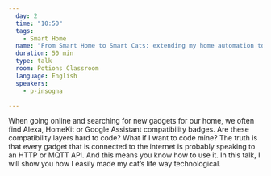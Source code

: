 ```yaml
---
  day: 2
  time: "10:50"
  tags:
    - Smart Home
  name: "From Smart Home to Smart Cats: extending my home automation to my pets"
  duration: 50 min
  type: talk
  room: Potions Classroom
  language: English
  speakers:
    - p-insogna

---
```

When going online and searching for new gadgets for our home, we often find Alexa, HomeKit or Google Assistant compatibility badges. Are these compatibility layers hard to code? What if I want to code mine? The truth is that every gadget that is connected to the internet is probably speaking to an HTTP or MQTT API. And this means you know how to use it. In this talk, I will show you how I easily made my cat’s life way technological.
  